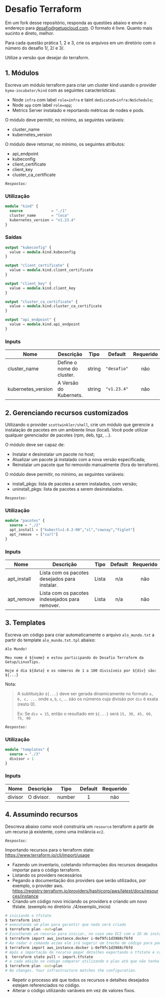 # Desafio Terraform

Em um fork desse repositório, responda as questões abaixo e envie o endereço para desafio@getupcloud.com.
O formato é livre. Quanto mais sucinto e direto, melhor.

Para cada questão prática 1, 2 e 3, crie os arquivos em um diretório com o número do desafio 1/, 2/ e 3/.

Utilize a versão que desejar do terraform.

## 1. Módulos

Escreva um módulo terraform para criar um cluster kind usando o provider `kyma-incubator/kind` com as seguintes características:

- Node `infra` com label `role=infra` e taint `dedicated=infra:NoSchedule`;
- Node `app` com label `role=app`;
- Metrics Server instalado e reportando métricas de nodes e pods.

O módulo deve permitir, no mínimo, as seguintes variáveis:

- cluster_name
- kubernetes_version

O módulo deve retornar, no mínimo, os seguintes atributos:

- api_endpoint
- kubeconfig
- client_certificate
- client_key
- cluster_ca_certificate

*`Respostas:`*

### Utilização

```terraform
module "kind" {
  source             = "./1"
  cluster_name       = "loca"
  kubernetes_version = "v1.23.4"
}
```

### Saídas
```terraform
output "kubeconfig" {
  value = module.kind.kubeconfig
}

output "client_certificate" {
  value = module.kind.client_certificate
}

output "client_key" {
  value = module.kind.client_key
}

output "cluster_ca_certificate" {
  value = module.kind.cluster_ca_certificate
}

output "api_endpoint" {
  value = module.kind.api_endpoint
}
```

### Inputs

| Nome | Descrição | Tipo | Default | Requerido |
|------|-------------|:----:|:-----:|:-----:|
| cluster_name | Define o nome do cluster. | string | `"desafio"` | não |
| kubernetes_version | A Versão do Kubernets. | string | `"v1.23.4"` | não |



## 2. Gerenciando recursos customizados

Utilizando o provider `scottwinkler/shell`, crie um módulo que gerencie a instalação de pacotes em um ambiente linux (local).
Você pode utilizar qualquer gerenciador de pacotes (rpm, deb, tgz, ...).

O módulo deve ser capaz de:

- Instalar e desinstalar um pacote no host;
- Atualizar um pacote já instalado com a nova versão especificada;
- Reinstalar um pacote que foi removido manualmente (fora do terraform).

O módulo deve permitir, no mínimo, as seguintes variáveis:

- install_pkgs: lista de pacotes a serem instalados, com versão;
- uninstall_pkgs: lista de pacotes a serem desinstalados.

*`Respostas:`*

### Utilização

```terraform
module "pacotes" {
  source = "./2"
  apt_install = ["kubectl=1.6.2-00","sl","cowsay","figlet"]
  apt_remove  = ["curl"]
}
```

### Inputs

| Nome | Descrição | Tipo | Default | Requerido |
|------|-------------|:----:|:-----:|:-----:|
| apt_install | Lista com os pacotes desejados para instalar. | Lista | n/a | não |
| apt_remove | Lista com os pacotes indesejados para remover. | Lista | n/a | não |




## 3. Templates

Escreva um código para criar automaticamente o arquivo `alo_mundo.txt` a partir do template `alo_mundo.txt.tpl` abaixo:

```
Alo Mundo!

Meu nome é ${nome} e estou participando do Desafio Terraform da Getup/LinuxTips.

Hoje é dia ${data} e os números de 1 a 100 divisíveis por ${div} são: ${...}

```

Nota:

> A subtituição `${...}` deve ser gerada dinamicamente no formato `a, b, c, ...`
> onde `a`, `b`, `c`, ... são os números cuja divisão por `div` é exata (resto 0).
>
> Ex: Se `div = 15`, então o resultado em `${...}` será `15, 30, 45, 60, 75, 90`

*`Respostas:`*

### Utilização

```terraform
module "templates" {
  source = "./3"
  divisor = 1
}
```

### Inputs

| Nome | Descrição | Tipo | Default | Requerido |
|------|-------------|:----:|:-----:|:-----:|
| divisor | O divisor. | number | 1 | não |


## 4. Assumindo recursos

Descreva abaixo como você construiria um `resource` terraform a partir de um recurso já existente, como uma instância `ec2`.

*`Respostas:`*

Importando recursos para o terraform state:
https://www.terraform.io/cli/import/usage

- Fazendo um inventario, coletando informações dos recursos desejados importar para o código terraform.
- Listando os providers necessários
- Pegando a documentação dos providers que serão utilizados, por exemplo, o provider aws.
    https://registry.terraform.io/providers/hashicorp/aws/latest/docs/resources/instance
- Criando um código novo iniciando os providers e criando um novo tfstate. (exemplo no diretório ./4/exemplo_inicio)

```bash
# iniciando o tfstate
$ terraform init
# executando um plan para garantir que nada será criado
$ terraform plan -out=plan
# Escolhendo um recurso para iniciar, no caso uma EC2 com o ID de instância
$ terraform import aws_instance.docker i-0ef9fc1d3988cf6fd
# Ao rodar o comando acima ele irá sugerir um trecho de código para poder importar o recurso. Rodando novamente para realmente importar
$ terraform import aws_instance.docker i-0ef9fc1d3988cf6fd
# Após a importação do recurso pegar detalhes exportando o tfstate e criar código referenciando características do recurso existente que é desejada
$  terraform state pull > import.tfstate
# a cada adição no código comparar utilizando o plan até que não tenha mais diferenças entre o código e o tfstate
$ terraform plan -out=plan
# No changes. Your infrastructure matches the configuration.
```
- Repetir o processo até que todos os recursos e detalhes desejados estejam referenciados no código.
- Alterar o código utilizando variáveis em vez de valores fixos.
